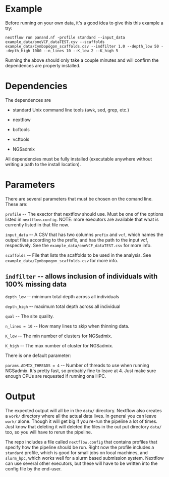 

# Example 

Before running on your own data, it's a good idea to give this this example a try:

```
nextflow run panand.nf -profile standard --input_data example_data/oneVCF_dataTEST.csv --scaffolds example_data/Cymbopogon_scaffolds.csv --indfilter 1.0 --depth_low 50 --depth_high 1000 --n_lines 10 --K_low 2 --K_high 5
```

Running the above should only take a couple minutes and will confirm the dependences are properly installed.

# Dependencies

The dependences are

- standard Unix command line tools (awk, sed, grep, etc.)

- nextflow 

- bcftools

- vcftools

- NGSadmix
 
All dependencies must be fully installed (executable anywhere without writing a path to the install location). 

# Parameters

There are several parameters that must be chosen on the comand line. These are: 

`profile` -- The exector that nextflow should use. Must be one of the options listed in `nextflow.config`. NOTE: more executors are available that what is currently listed in that file now.

`input_data` -- A CSV that has two columns `prefix` and `vcf`, which names the output files according to the prefix, and has the path to the input vcf, respectively. See the `example_data/oneVCF_dataTEST.csv` for more info. 

`scaffolds` -- File that lists the scaffolds to be used in the analysis. See `example_data/Cymbopogon_scaffolds.csv` for more info.

`indfilter` -- allows inclusion of individuals with 100% missing data 
-
`depth_low` -- minimum total depth across all individuals

`depth_high` -- maximum total depth across all individual 

`qual` -- The site quality. 

`n_lines = 10` -- How many lines to skip when thinning data. 

`K_low` -- The min number of clusters for NGSadmix.

`K_high` -- The max number of cluster for NGSadmix.


There is one default parameter:

`params.ADMIX_THREADS = 4` -- Number of threads to use when running NGSadmix. It's pretty fast, so probably fine to leave at 4. Just make sure enough CPUs are requested if running ona HPC. 

# Output

The expected output will all be in the `data/` directory. Nextflow also creates a `work/` directory where all the actual data lives. In general you can leave `work/` alone. Though it will get big if you re-run the pipeline a lot of times. Just know that deleting it will deleted the files in the out put directory `data/` too, so you will have to rerun the pipeline.

The repo includes a file called `nextflow.config` that contains profiles that specify how the pipeline should be run. Right now the profile includes a `standard` profile, which is good for small jobs on local machines, and `slurm_hpc`, which works well for a slurm based submission system. Nextflow can use several other executors, but these will have to be written into the config file by the end-user.

